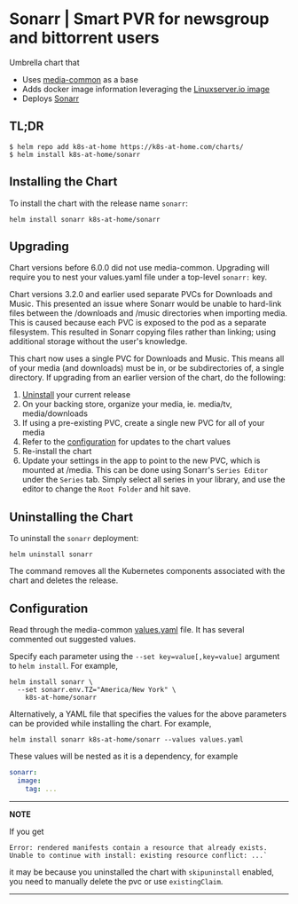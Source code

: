 # Sonarr | Smart PVR for newsgroup and bittorrent users
Umbrella chart that
* Uses [media-common](https://github.com/k8s-at-home/charts/tree/master/charts/media-common) as a base
* Adds docker image information leveraging the [Linuxserver.io image](https://hub.docker.com/r/linuxserver/sonarr/)
* Deploys [Sonarr](https://github.com/sonarr/Sonarr)

## TL;DR
```console
$ helm repo add k8s-at-home https://k8s-at-home.com/charts/
$ helm install k8s-at-home/sonarr
```

## Installing the Chart
To install the chart with the release name `sonarr`:
```console
helm install sonarr k8s-at-home/sonarr
```

## Upgrading
Chart versions before 6.0.0 did not use media-common. Upgrading will require you to nest your values.yaml file under
a top-level `sonarr:` key.

Chart versions 3.2.0 and earlier used separate PVCs for Downloads and Music. This presented an issue where Sonarr would be unable to hard-link files between the /downloads and /music directories when importing media. This is caused because each PVC is exposed to the pod as a separate filesystem. This resulted in Sonarr copying files rather than linking; using additional storage without the user's knowledge.

This chart now uses a single PVC for Downloads and Music. This means all of your media (and downloads) must be in, or be subdirectories of, a single directory. If upgrading from an earlier version of the chart, do the following:

1. [Uninstall](#uninstalling-the-chart) your current release
2. On your backing store, organize your media, ie. media/tv, media/downloads
3. If using a pre-existing PVC, create a single new PVC for all of your media
4. Refer to the [configuration](#configuration) for updates to the chart values
5. Re-install the chart
6. Update your settings in the app to point to the new PVC, which is mounted at /media. This can be done using Sonarr's `Series Editor` under the `Series` tab. Simply select all series in your library, and use the editor to change the `Root Folder` and hit save.

## Uninstalling the Chart
To uninstall the `sonarr` deployment:
```console
helm uninstall sonarr
```
The command removes all the Kubernetes components associated with the chart and deletes the release.

## Configuration
Read through the media-common [values.yaml](https://github.com/k8s-at-home/charts/blob/master/charts/media-common/values.yaml) file. It has several commented out suggested values.

Specify each parameter using the `--set key=value[,key=value]` argument to `helm install`. For example,
```console
helm install sonarr \
  --set sonarr.env.TZ="America/New York" \
    k8s-at-home/sonarr
```

Alternatively, a YAML file that specifies the values for the above parameters can be provided while installing the chart. For example,
```console
helm install sonarr k8s-at-home/sonarr --values values.yaml 
```
These values will be nested as it is a dependency, for example
```yaml
sonarr:
  image:
    tag: ...
```

---
**NOTE**

If you get
```console
Error: rendered manifests contain a resource that already exists. Unable to continue with install: existing resource conflict: ...`
```
it may be because you uninstalled the chart with `skipuninstall` enabled, you need to manually delete the pvc or use `existingClaim`.

---
